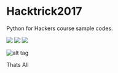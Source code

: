 # Hacktrick2017
Python for Hackers course sample codes.

[![](https://img.shields.io/github/issues/EmreOvunc/Hacktrick2017)](https://github.com/EmreOvunc/Hacktrick2017/issues)
[![](https://img.shields.io/github/stars/EmreOvunc/Hacktrick2017)](https://github.com/EmreOvunc/Hacktrick2017/stargazers)
[![](https://img.shields.io/github/forks/EmreOvunc/Hacktrick2017)](https://github.com/EmreOvunc/Hacktrick2017/network/members)

![alt tag](https://emreovunc.com/images/hacktrickconf2017-pythonforhackers.jpeg)

Thats All
